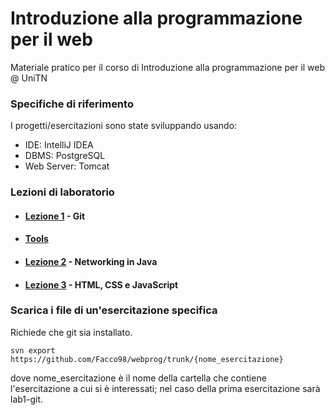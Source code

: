 # Introduzione alla programmazione per il web
Materiale pratico per il corso di Introduzione alla programmazione per il web @ UniTN

### Specifiche di riferimento
I progetti/esercitazioni sono state sviluppando usando:  
  * IDE: IntelliJ IDEA
  * DBMS: PostgreSQL
  * Web Server: Tomcat
  
### Lezioni di laboratorio
  * #### [Lezione 1](https://Facco98.github.io/webprog/lab01) - Git
  * #### [Tools](https://Facco98.github.io/webprog/tools)
  * #### [Lezione 2](https://facco98.github.io/webprog/lab02) - Networking in Java
  * #### [Lezione 3](https://facco98.github.io/webprog/lab03) - HTML, CSS e JavaScript

### Scarica i file di un'esercitazione specifica
Richiede che git sia installato.

```shell
svn export https://github.com/Facco98/webprog/trunk/{nome_esercitazione}
```

dove nome_esercitazione è il nome della cartella che contiene l'esercitazione a cui si è interessati; nel caso della prima esercitazione sarà lab1-git.
